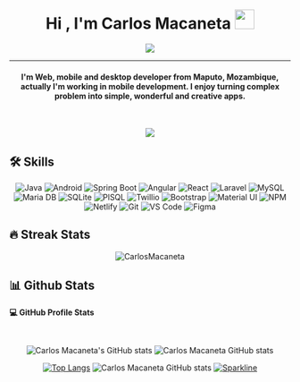 <h1 align="center">Hi , I'm Carlos Macaneta <img src="https://media.giphy.com/media/hvRJCLFzcasrR4ia7z/giphy.gif" width="35"></h1>
<p align="center">
  <a href="https://github.com/DenverCoder1/readme-typing-svg"><img src="https://readme-typing-svg.herokuapp.com?lines=Computer+Science+Student;Android+And+Web+Developer;I%20like%20to%20learn%20new%20things%20&center=true&width=500&height=50"></a>
</p>
<hr/>
<h4 align="center">I'm Web, mobile and desktop developer from Maputo, Mozambique, actually I'm working in mobile development. I enjoy turning complex problem into simple, wonderful and creative apps.</h4>
<br>
<p align="center"> <img src="https://komarev.com/ghpvc/?username=CarlosMacaneta?label=Profile%20views&logo=github&colorB=7289da&style=flat-square"> </p>

## 🛠 Skills

<div align="center">

![Java](https://img.shields.io/badge/Java-ED8B00?style=for-the-badge&logo=java&logoColor=white)
![Android](https://img.shields.io/badge/Android-3DDC84?style=for-the-badge&logo=android&logoColor=white)
![Spring Boot](https://img.shields.io/badge/Spring_Boot-F2F4F9?style=for-the-badge&logo=spring-boot)
![Angular](https://img.shields.io/badge/Angular-DD0031?style=for-the-badge&logo=angular&logoColor=white)
![React](https://img.shields.io/badge/React-20232A?style=for-the-badge&logo=react&logoColor=61DAFB)
![Laravel](https://img.shields.io/badge/Laravel-FF2D20?style=for-the-badge&logo=laravel&logoColor=white)
![MySQL](https://img.shields.io/badge/MySQL-005C84?style=for-the-badge&logo=mysql&logoColor=white)
![Maria DB](https://img.shields.io/badge/MariaDB-003545?style=for-the-badge&logo=mariadb&logoColor=white)
![SQLite](https://img.shields.io/badge/SQLite-07405E?style=for-the-badge&logo=sqlite&logoColor=white)
![PlSQL](https://img.shields.io/badge/PLSQL-F80000?style=for-the-badge&logo=oracle&logoColor=black)
![Twillio](https://img.shields.io/badge/Twilio-F22F46?style=for-the-badge&logo=Twilio&logoColor=white)
![Bootstrap](https://img.shields.io/badge/Bootstrap-563D7C?style=for-the-badge&logo=bootstrap&logoColor=white)
![Material UI](https://img.shields.io/badge/Material--UI-0081CB?style=for-the-badge&logo=material-ui&logoColor=white)
![NPM](https://img.shields.io/badge/npm-CB3837?style=for-the-badge&logo=npm&logoColor=white)
![Netlify](https://img.shields.io/badge/Netlify-00C7B7?style=for-the-badge&logo=netlify&logoColor=white)
![Git](https://img.shields.io/badge/Git-F05032?style=for-the-badge&logo=git&logoColor=white)
![VS Code](https://img.shields.io/badge/Visual_Studio_Code-0078D4?style=for-the-badge&logo=visual%20studio%20code&logoColor=white)
![Figma](https://img.shields.io/badge/Figma-F24E1E?style=for-the-badge&logo=figma&logoColor=white)
	
</div>

## 🔥 Streak Stats
<p align="center"><img src="https://github-readme-streak-stats.herokuapp.com/?user=CarlosMacaneta&theme=tokyonight" alt="CarlosMacaneta"  /></p>

## 📊 Github Stats 


  <p><b>💻 GitHub Profile Stats</b></p>
  <br/>
  
<div align="center">
	
![Carlos Macaneta's GitHub stats](https://github-readme-stats.vercel.app/api?username=CarlosMacaneta&show_icons=true&theme=tokyonight) 
![Carlos Macaneta GitHub stats](https://github-profile-summary-cards.vercel.app/api/cards/repos-per-language?username=CarlosMacaneta&theme=dracula)

[![Top Langs](https://github-readme-stats.vercel.app/api/top-langs/?username=CarlosMacaneta&langs_count=10&show_icons=true&theme=tokyonight&layout=compact)](https://github.com/CarlosMacaneta/github-readme-stats) 
![Carlos Macaneta GitHub stats](https://github-profile-summary-cards.vercel.app/api/cards/most-commit-language?username=CarlosMacaneta&theme=dracula&layout=compact)
[![Sparkline](https://stars.medv.io/Naereen/badges.svg)](https://stars.medv.io/Naereen/badges)

</div>
